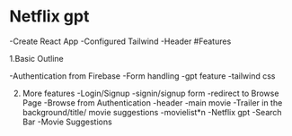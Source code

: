 # Netflix gpt

-Create React App
-Configured Tailwind
-Header
#Features

1.Basic Outline

-Authentication from Firebase
-Form handling
-gpt feature
-tailwind css

2. More features
   -Login/Signup -signin/signup form
   -redirect to Browse Page
   -Browse from Authentication
   -header
   -main movie
   -Trailer in the background/title/ movie suggestions
   -movielist\*n
   -Netflix gpt
   -Search Bar
   -Movie Suggestions
